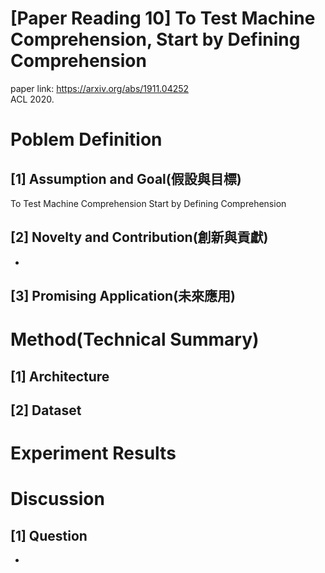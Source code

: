 # [Paper Reading 10] To Test Machine Comprehension, Start by Defining Comprehension  
paper link: https://arxiv.org/abs/1911.04252  
ACL 2020.  
# Poblem Definition
## [1] Assumption and Goal(假設與目標)
To Test Machine Comprehension Start by Defining Comprehension
## [2] Novelty and Contribution(創新與貢獻)
* 

## [3] Promising Application(未來應用)

# Method(Technical Summary)

## [1] Architecture

## [2] Dataset

# Experiment Results

# Discussion

## [1] Question
* 